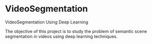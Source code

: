 # VideoSegmentation
VideoSegmentation Using Deep Learning


The objective of this project is to study the problem of semantic scene segmentation in videos using deep learning techniques.
